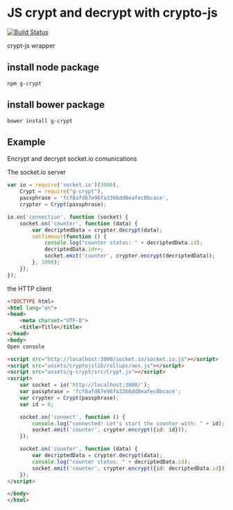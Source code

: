 JS crypt and decrypt with crypto-js
======
[![Build Status](https://travis-ci.org/gonzalo123/crypt.svg?branch=master)](https://travis-ci.org/gonzalo123/crypt)

crypt-js wrapper

## install node package
```
npm g-crypt
```

## install bower package

```
bower install g-crypt
```

## Example

Encrypt and decrypt socket.io comunications

The socket.io server
```js
var io = require('socket.io')(3000),
    Crypt = require("g-crypt"),
    passphrase = 'fcf8afd67e96fa3366dd8eafec8bcace',
    crypter = Crypt(passphrase);

io.on('connection', function (socket) {
    socket.on('counter', function (data) {
        var decriptedData = crypter.decrypt(data);
        setTimeout(function () {
            console.log("counter status: " + decriptedData.id);
            decriptedData.id++;
            socket.emit('counter', crypter.encrypt(decriptedData));
        }, 1000);
    });
});
```

the HTTP client

```html
<!DOCTYPE html>
<html lang="en">
<head>
    <meta charset="UTF-8">
    <title>Title</title>
</head>
<body>
Open console

<script src="http://localhost:3000/socket.io/socket.io.js"></script>
<script src="assets/cryptojslib/rollups/aes.js"></script>
<script src="assets/g-crypt/src/Crypt.js"></script>
<script>
    var socket = io('http://localhost:3000/');
    var passphrase = 'fcf8afd67e96fa3366dd8eafec8bcace';
    var crypter = Crypt(passphrase);
    var id = 0;

    socket.on('connect', function () {
        console.log("connected! Let's start the counter with: " + id);
        socket.emit('counter', crypter.encrypt({id: id}));
    });

    socket.on('counter', function (data) {
        var decriptedData = crypter.decrypt(data);
        console.log("counter status: " + decriptedData.id);
        socket.emit('counter', crypter.encrypt({id: decriptedData.id}));
    });
</script>

</body>
</html>
```

